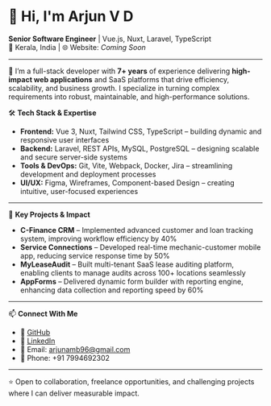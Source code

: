 # 👋 Hi, I'm Arjun V D

**Senior Software Engineer** | Vue.js, Nuxt, Laravel, TypeScript  
📍 Kerala, India | 🌐 Website: _Coming Soon_

---

🚀 I’m a full-stack developer with **7+ years** of experience delivering **high-impact web applications** and SaaS platforms that drive efficiency, scalability, and business growth. I specialize in turning complex requirements into robust, maintainable, and high-performance solutions.

🛠 **Tech Stack & Expertise**
- **Frontend:** Vue 3, Nuxt, Tailwind CSS, TypeScript – building dynamic and responsive user interfaces
- **Backend:** Laravel, REST APIs, MySQL, PostgreSQL – designing scalable and secure server-side systems
- **Tools & DevOps:** Git, Vite, Webpack, Docker, Jira – streamlining development and deployment processes
- **UI/UX:** Figma, Wireframes, Component-based Design – creating intuitive, user-focused experiences

---

🧠 **Key Projects & Impact**
- **C-Finance CRM** – Implemented advanced customer and loan tracking system, improving workflow efficiency by 40%
- **Service Connections** – Developed real-time mechanic-customer mobile app, reducing service response time by 50%
- **MyLeaseAudit** – Built multi-tenant SaaS lease auditing platform, enabling clients to manage audits across 100+ locations seamlessly
- **AppForms** – Delivered dynamic form builder with reporting engine, enhancing data collection and reporting speed by 60%

---

📫 **Connect With Me**
- 🔗 [GitHub](https://github.com/ArjunvDevaraj)  
- 💼 [LinkedIn](https://www.linkedin.com/in/arjunvdevaraj)  
- 📧 Email: [arjunamb96@gmail.com](mailto:arjunamb96@gmail.com)  
- 📱 Phone: +91 7994692302

---

⭐️ Open to collaboration, freelance opportunities, and challenging projects where I can deliver measurable impact.
